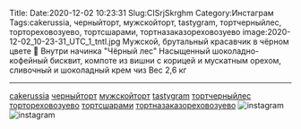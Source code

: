 Title:
Date:2020-12-02 10:23:31
Slug:CISrjSkrghm
Category:Инстаграм
Tags:cakerussia, черныйторт, мужскойторт, tastygram, тортчерныйлес, тортореховозуево, тортсшарами, тортназаказореховозуево
image:2020-12-02_10-23-31_UTC_1_tntl.jpg
Мужской, брутальный красавчик в чёрном цвете 🖤
Внутри начинка "Чёрный лес"
Насыщенный шоколадно-кофейный бисквит, компоте из вишни с корицей и мускатным орехом, сливочный и шоколадный крем чиз
Вес 2,6 кг
_________________________
[cakerussia]({tag}cakerussia) [черныйторт]({tag}черныйторт) [мужскойторт]({tag}мужскойторт) [tastygram]({tag}tastygram) [тортчерныйлес]({tag}тортчерныйлес) [тортореховозуево]({tag}тортореховозуево) [тортсшарами]({tag}тортсшарами) [тортназаказореховозуево]({tag}тортназаказореховозуево)
![instagram]({attach}images/2020-12-02_10-23-31_UTC_1.jpg)
![instagram]({attach}images/2020-12-02_10-23-31_UTC_2.jpg)
